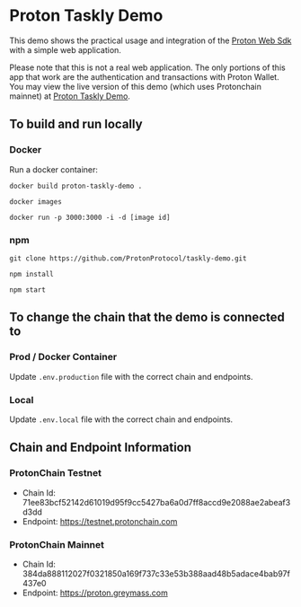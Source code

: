 # Proton Taskly Demo
This demo shows the practical usage and integration of the [Proton Web Sdk](https://www.npmjs.com/package/@protonprotocol/proton-web-sdk) with a simple web application. 

Please note that this is not a real web application. The only portions of this app that work are the authentication and transactions with Proton Wallet. You may view the live version of this demo (which uses Protonchain mainnet) at [Proton Taskly Demo](https://taskly.protonchain.com).

## To build and run locally

### Docker

Run a docker container:

```
docker build proton-taskly-demo .

docker images

docker run -p 3000:3000 -i -d [image id]
```

### npm

```
git clone https://github.com/ProtonProtocol/taskly-demo.git

npm install

npm start
```

## To change the chain that the demo is connected to

### Prod / Docker Container

Update `.env.production` file with the correct chain and endpoints.

### Local

Update `.env.local` file with the correct chain and endpoints.

## Chain and Endpoint Information

### ProtonChain Testnet

- Chain Id: 71ee83bcf52142d61019d95f9cc5427ba6a0d7ff8accd9e2088ae2abeaf3d3dd
- Endpoint: https://testnet.protonchain.com


### ProtonChain Mainnet

- Chain Id: 384da888112027f0321850a169f737c33e53b388aad48b5adace4bab97f437e0
- Endpoint: https://proton.greymass.com
